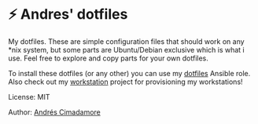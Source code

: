 # :zap: Andres' dotfiles

My dotfiles. These are simple configuration files that should work on any *nix system, but some parts are Ubuntu/Debian exclusive which is what i use. Feel free to explore and copy parts for your own dotfiles.

To install these dotfiles (or any other) you can use my [dotfiles](https://github.com/acimadamore/ansible-role-dotfiles) Ansible role. Also check out my [workstation](https://github.com/acimadamore/workstation) project for provisioning my workstations!

License: MIT

Author: [Andrés Cimadamore](https://github.com/acimadamore)
